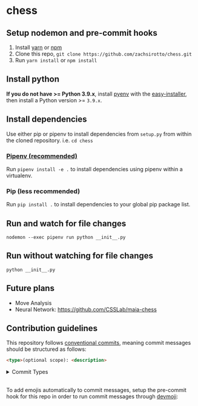 # chess

## Setup nodemon and pre-commit hooks

1. Install [yarn](https://classic.yarnpkg.com/en/docs/install) or [npm](https://www.npmjs.com/get-npm)
2. Clone this repo, `git clone https://github.com/zachsirotto/chess.git`
3. Run `yarn install` or `npm install`

## Install python

**If you do not have >= Python 3.9.x**, install [pyenv](https://github.com/pyenv/pyenv) with the [easy-installer](https://github.com/pyenv/pyenv-installer#install), then install a Python version >= `3.9.x`.

## Install dependencies

Use either pip or pipenv to install dependencies from `setup.py` from within the cloned repository. i.e. `cd chess`

### [Pipenv (recommended)](https://github.com/pypa/pipenv)

Run `pipenv install -e .` to install dependencies using pipenv within a virtualenv.

### Pip (less recommended)

Run `pip install .` to install dependencies to your global pip package list.

## Run and watch for file changes

`nodemon --exec pipenv run python __init__.py`

## Run without watching for file changes

`python __init__.py`

## Future plans

- Move Analysis
- Neural Network: https://github.com/CSSLab/maia-chess

## Contribution guidelines

This repository follows [conventional commits](https://www.conventionalcommits.org/), meaning commit messages should be structured as follows:

```html
<type>(optional scope): <description>
```

<details>
<summary>Commit Types</summary>

| Type     | Emoji                 | Markdown                    |
|:---------|:----------------------|:------------------------|
| feat     | :sparkles:            | `:sparkles:`            |
| fix      | :bug:                 | `:bug:`                 |
| docs     | :books:               | `:books:`               |
| style    | :gem:                 | `:gem:`                 |
| refactor | :hammer:              | `:hammer:`              |
| perf     | :rocket:              | `:rocket:`              |
| test     | :rotating_light:      | `:rotating_light:`      |
| build    | :package:             | `:package:`             |
| ci       | :construction_worker: | `:construction_worker:` |
| chore    | :wrench:              | `:wrench:`              |

</details>

<br>

To add emojis automatically to commit messages, setup the pre-commit hook for this repo in order to run commit messages through [devmoji](https://github.com/folke/devmoji):


